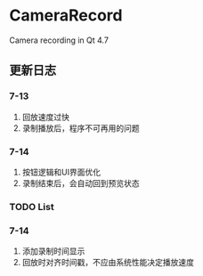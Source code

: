 # CameraRecord

Camera recording in Qt 4.7

## 更新日志

### 7-13

1. 回放速度过快
2. 录制播放后，程序不可再用的问题

### 7-14

1. 按钮逻辑和UI界面优化
2. 录制结束后，会自动回到预览状态

### TODO List

### 7-14

1. 添加录制时间显示
2. 回放时对齐时间戳，不应由系统性能决定播放速度
